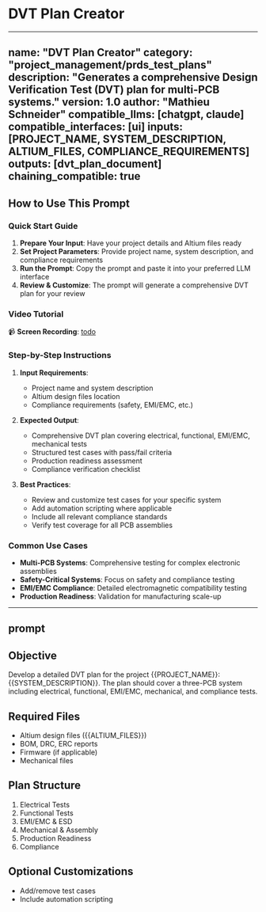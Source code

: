 # DVT Plan Creator

---
name: "DVT Plan Creator"
category: "project_management/prds_test_plans"
description: "Generates a comprehensive Design Verification Test (DVT) plan for multi-PCB systems."
version: 1.0
author: "Mathieu Schneider"
compatible_llms: [chatgpt, claude]
compatible_interfaces: [ui]
inputs: [PROJECT_NAME, SYSTEM_DESCRIPTION, ALTIUM_FILES, COMPLIANCE_REQUIREMENTS]
outputs: [dvt_plan_document]
chaining_compatible: true
---

## How to Use This Prompt

### Quick Start Guide
1. **Prepare Your Input**: Have your project details and Altium files ready
2. **Set Project Parameters**: Provide project name, system description, and compliance requirements
3. **Run the Prompt**: Copy the prompt and paste it into your preferred LLM interface
4. **Review & Customize**: The prompt will generate a comprehensive DVT plan for your review

### Video Tutorial
📹 **Screen Recording**: [todo]()

### Step-by-Step Instructions
1. **Input Requirements**:
   - Project name and system description
   - Altium design files location
   - Compliance requirements (safety, EMI/EMC, etc.)
   
2. **Expected Output**:
   - Comprehensive DVT plan covering electrical, functional, EMI/EMC, mechanical tests
   - Structured test cases with pass/fail criteria
   - Production readiness assessment
   - Compliance verification checklist

3. **Best Practices**:
   - Review and customize test cases for your specific system
   - Add automation scripting where applicable
   - Include all relevant compliance standards
   - Verify test coverage for all PCB assemblies

### Common Use Cases
- **Multi-PCB Systems**: Comprehensive testing for complex electronic assemblies
- **Safety-Critical Systems**: Focus on safety and compliance testing
- **EMI/EMC Compliance**: Detailed electromagnetic compatibility testing
- **Production Readiness**: Validation for manufacturing scale-up

---

## prompt

## Objective
Develop a detailed DVT plan for the project {{PROJECT_NAME}}: {{SYSTEM_DESCRIPTION}}. The plan should cover a three-PCB system including electrical, functional, EMI/EMC, mechanical, and compliance tests.

## Required Files
- Altium design files ({{ALTIUM_FILES}})
- BOM, DRC, ERC reports
- Firmware (if applicable)
- Mechanical files

## Plan Structure
1. Electrical Tests
2. Functional Tests
3. EMI/EMC & ESD
4. Mechanical & Assembly
5. Production Readiness
6. Compliance

## Optional Customizations
- Add/remove test cases
- Include automation scripting

<!-- END PROMPT -->